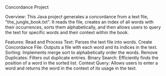 Concordance Project

Overview:
This Java project generates a concordance from a text file, "the_jungle_book.txt". It reads the file, creates an index of all words with their occurrences, sorts them alphabetically, and then allows users to query the text for specific words and their context within the book.

Features:
Read and Process Text: Parses the text file into words.
Create Concordance File: Outputs a file with each word and its indices in the text.
Sorting: Implements merge sort to alphabetically order the words.
Remove Duplicates: Filters out duplicate entries.
Binary Search: Efficiently finds the position of a word in the sorted list.
Context Query: Allows users to enter a word and returns the word in the context of its usage in the text.
